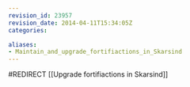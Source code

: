 ```yaml
---
revision_id: 23957
revision_date: 2014-04-11T15:34:05Z
categories:

aliases:
- Maintain_and_upgrade_fortifiactions_in_Skarsind
---
```


#REDIRECT [[Upgrade fortifiactions in Skarsind]]